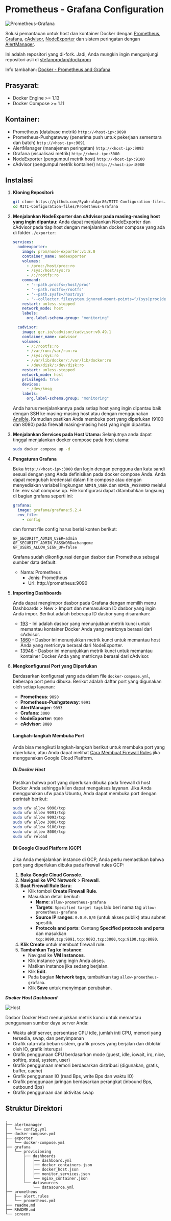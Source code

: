 # Prometheus - Grafana Configuration
![Prometheus-Grafana](screens/prome-grafana-logo.png)

Solusi pemantauan untuk host dan kontainer Docker dengan [Prometheus](https://prometheus.io/), [Grafana](http://grafana.org/), [cAdvisor](https://github.com/google/cadvisor),
[NodeExporter](https://github.com/prometheus/node_exporter) dan sistem peringatan dengan [AlertManager](https://github.com/prometheus/alertmanager).

Ini adalah repositori yang di-fork. Jadi, Anda mungkin ingin mengunjungi repositori asli di [stefanprodan/dockprom](https://github.com/stefanprodan/dockprom)

Info tambahan: [Docker - Prometheus and Grafana](https://bogotobogo.com/DevOps/Docker/Docker_Prometheus_Grafana.php)

## Prasyarat:

* Docker Engine >= 1.13
* Docker Compose >= 1.11

## Kontainer:

* Prometheus (database metrik) `http://<host-ip>:9090`
* Prometheus-Pushgateway (penerima push untuk pekerjaan sementara dan batch) `http://<host-ip>:9091`
* AlertManager (manajemen peringatan) `http://<host-ip>:9093`
* Grafana (visualisasi metrik) `http://<host-ip>:3000`
* NodeExporter (pengumpul metrik host) `http://<host-ip>:9100`
* cAdvisor (pengumpul metrik kontainer) `http://<host-ip>:8080`

## Instalasi

1. **Kloning Repositori:**
   ```bash
   git clone https://github.com/SyahrulApr86/MITI-Configuration-files.git
   cd MITI-Configuration-files/Prometheus-Grafana
   ```

2. **Menjalankan NodeExporter dan cAdvisor pada masing-masing host yang ingin dipantau:**
   Anda dapat menjalankan NodeExporter dan cAdvisor pada tiap host dengan menjalankan docker compose yang ada di folder `./exporter`:
    ```yaml
    services:
      nodeexporter:
        image: prom/node-exporter:v1.8.0
        container_name: nodeexporter
        volumes:
          - /proc:/host/proc:ro
          - /sys:/host/sys:ro
          - /:/rootfs:ro
        command:
          - '--path.procfs=/host/proc'
          - '--path.rootfs=/rootfs'
          - '--path.sysfs=/host/sys'
          - '--collector.filesystem.ignored-mount-points=^/(sys|proc|dev|host|etc)($$|/)'
        restart: unless-stopped
        network_mode: host
        labels:
          org.label-schema.group: "monitoring"
    
      cadvisor:
        image: gcr.io/cadvisor/cadvisor:v0.49.1
        container_name: cadvisor
        volumes:
          - /:/rootfs:ro
          - /var/run:/var/run:rw
          - /sys:/sys:ro
          - /var/lib/docker/:/var/lib/docker:ro
          - /dev/disk/:/dev/disk:ro
        restart: unless-stopped
        network_mode: host
        privileged: true
        devices:
          - /dev/kmsg
        labels:
          org.label-schema.group: "monitoring"
    ```
   Anda harus menjalankannya pada setiap host yang ingin dipantau baik dengan SSH ke masing-masing host atau dengan menggunakan [Ansible](../Ansible/readme.md). Kemudian pastikan Anda membuka port yang diperlukan (9100 dan 8080) pada firewall masing-masing host yang ingin dipantau.

3. **Menjalankan Services pada Host Utama:**
   Selanjutnya anda dapat tinggal menjalankan docker compose pada host utama:
   ```bash
   sudo docker compose up -d
   ```

4. **Pengaturan Grafana**
   
   Buka `http://<host-ip>:3000` dan login dengan pengguna dan kata sandi sesuai dengan yang Anda definisikan pada docker compose Anda. Anda dapat mengubah kredensial dalam file compose atau dengan menyediakan variabel lingkungan `ADMIN_USER` dan `ADMIN_PASSWORD` melalui file .env saat compose up. File konfigurasi dapat ditambahkan langsung di bagian grafana seperti ini:
   ```yaml
   grafana:
     image: grafana/grafana:5.2.4
     env_file:
       - config
   ```
   dan format file config harus berisi konten berikut:
   ```env
   GF_SECURITY_ADMIN_USER=admin
   GF_SECURITY_ADMIN_PASSWORD=changeme
   GF_USERS_ALLOW_SIGN_UP=false
   ```
   
   Grafana sudah dikonfigurasi dengan dasbor dan Prometheus sebagai sumber data default:
   
   * Nama: Prometheus
     * Jenis: Prometheus
     * Url: http://prometheus:9090

5. **Importing Dashboards**

    Anda dapat mengimpor dasbor pada Grafana dengan memilih menu Dashboards > New > Import dan memasukkan ID dasbor yang ingin Anda impor. Berikut adalah beberapa ID dasbor yang disarankan:
     - [193](https://grafana.com/grafana/dashboards/193-docker-monitoring/) - Ini adalah dasbor yang menunjukkan metrik kunci untuk memantau kontainer Docker Anda yang metricnya berasal dari cAdvisor.
     - [1860](https://grafana.com/grafana/dashboards/1860-node-exporter-full/) - Dasbor ini menunjukkan metrik kunci untuk memantau host Anda yang metricnya berasal dari NodeExporter.
     - [13946](https://grafana.com/grafana/dashboards/13946-docker-cadvisor/) - Dasbor ini menunjukkan metrik kunci untuk memantau kontainer Docker Anda yang metricnya berasal dari cAdvisor.

6. **Mengkonfigurasi Port yang Diperlukan**

   Berdasarkan konfigurasi yang ada dalam file `docker-compose.yml`, beberapa port perlu dibuka. Berikut adalah daftar port yang digunakan oleh setiap layanan:

   * **Prometheus**: `9090`
   * **Prometheus-Pushgateway**: `9091`
   * **AlertManager**: `9093`
   * **Grafana**: `3000`
   * **NodeExporter**: `9100`
   * **cAdvisor**: `8080`

   #### Langkah-langkah Membuka Port
   
   Anda bisa mengikuti langkah-langkah berikut untuk membuka port yang diperlukan, atau Anda dapat melihat [Cara Membuat Firewall Rules](../readme.md#membuat-firewall-rules-di-gcp) jika menggunakan Google Cloud Platform.
   
   ##### Di Docker Host
   
   Pastikan bahwa port yang diperlukan dibuka pada firewall di host Docker Anda sehingga klien dapat mengakses layanan. Jika Anda menggunakan ufw pada Ubuntu, Anda dapat membuka port dengan perintah berikut:
   
   ```bash
   sudo ufw allow 9090/tcp
   sudo ufw allow 9091/tcp
   sudo ufw allow 9093/tcp
   sudo ufw allow 3000/tcp
   sudo ufw allow 9100/tcp
   sudo ufw allow 8080/tcp
   sudo ufw reload
   ```
   
   #### Di Google Cloud Platform (GCP)
   
   Jika Anda menjalankan instance di GCP, Anda perlu memastikan bahwa port yang diperlukan dibuka pada firewall rules GCP:

   1. **Buka Google Cloud Console**.
   2. **Navigasi ke VPC Network** > **Firewall**.
   3. **Buat Firewall Rule Baru**:
      - Klik tombol **Create Firewall Rule**.
      - Masukkan detail berikut:
         - **Name**: `allow-prometheus-grafana`
         - **Targets**: `Specified target tags` lalu beri nama tag `allow-prometheus-grafana`
         - **Source IP ranges**: `0.0.0.0/0` (untuk akses publik) atau subnet spesifik.
         - **Protocols and ports**: Centang **Specified protocols and ports** dan masukkan `tcp:9090,tcp:9091,tcp:9093,tcp:3000,tcp:9100,tcp:8080`.
   4. **Klik Create** untuk membuat firewall rule.
   5. **Tambahkan Tag ke Instance**:
      - Navigasi ke **VM Instances**.
      - Klik instance yang ingin Anda akses.
      - Matikan instance jika sedang berjalan.
      - Klik **Edit**.
      - Pada bagian **Network tags**, tambahkan tag `allow-prometheus-grafana`.
      - Klik **Save** untuk menyimpan perubahan.

***Docker Host Dashboard***

![Host](screens/Grafana_Docker_Host.png)

Dasbor Docker Host menunjukkan metrik kunci untuk memantau penggunaan sumber daya server Anda:

* Waktu aktif server, persentase CPU idle, jumlah inti CPU, memori yang tersedia, swap, dan penyimpanan
* Grafik rata-rata beban sistem, grafik proses yang berjalan dan diblokir oleh IO, grafik interupsi
* Grafik penggunaan CPU berdasarkan mode (guest, idle, iowait, irq, nice, softirq, steal, system, user)
* Grafik penggunaan memori berdasarkan distribusi (digunakan, gratis, buffer, cache)
* Grafik penggunaan IO (read Bps, write Bps dan waktu IO)
* Grafik penggunaan jaringan berdasarkan perangkat (inbound Bps, outbound Bps)
* Grafik penggunaan dan aktivitas swap


## Struktur Direktori

```plaintext
.
├── alertmanager
│   └── config.yml
├── docker-compose.yml
├── exporter
│   └── docker-compose.yml
├── grafana
│   └── provisioning
│       ├── dashboards
│       │   ├── dashboard.yml
│       │   ├── docker_containers.json
│       │   ├── docker_host.json
│       │   ├── monitor_services.json
│       │   └── nginx_container.json
│       └── datasources
│           └── datasource.yml
├── prometheus
│   ├── alert.rules
│   └── prometheus.yml
├── readme.md
├── README.md
└── screens
```
